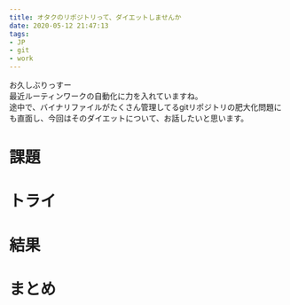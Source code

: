```yaml
---
title: オタクのリポジトリって、ダイエットしませんか
date: 2020-05-12 21:47:13
tags:
- JP
- git
- work
---
```

お久しぶりっすー  
最近ルーティンワークの自動化に力を入れていますね。  
途中で、バイナリファイルがたくさん管理してるgitリポジトリの肥大化問題にも直面し、今回はそのダイエットについて、お話したいと思います。
<!--more-->

# 課題


# トライ

# 結果

# まとめ